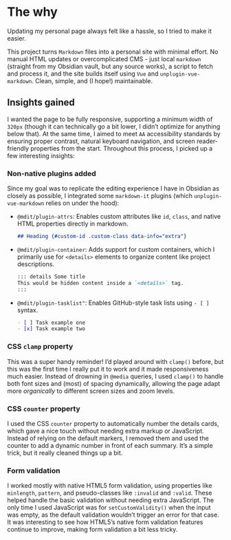 # The why

Updating my personal page always felt like a hassle, so I tried to make it easier.

This project turns `Markdown` files into a personal site with minimal effort. No manual HTML updates or overcomplicated CMS - just local `markdown` (straight from my Obsidian vault, but any source works), a script to fetch and process it, and the site builds itself using `Vue` and `unplugin-vue-markdown`. Clean, simple, and (I hope!) maintainable.

## Insights gained

I wanted the page to be fully responsive, supporting a minimum width of `320px` (though it can technically go a bit lower, I didn’t optimize for anything below that). At the same time, I aimed to meet `AA` accessibility standards by ensuring proper contrast, natural keyboard navigation, and screen reader-friendly properties from the start. Throughout this process, I picked up a few interesting insights:

### Non-native plugins added

Since my goal was to replicate the editing experience I have in Obsidian as closely as possible, I integrated some `markdown-it` plugins (which `unplugin-vue-markdown` relies on under the hood):

- `@mdit/plugin-attrs`: Enables custom attributes like `id`, `class`, and native HTML properties directly in markdown.
  ```md
  ## Heading {#custom-id .custom-class data-info="extra"}
  ```
- `@mdit/plugin-container`: Adds support for custom containers, which I primarily use for `<details>` elements to organize content like project descriptions.
  ```md
  ::: details Some title
  This would be hidden content inside a `<details>` tag.
  :::
  ```
- `@mdit/plugin-tasklist"`: Enables GitHub-style task lists using `- [ ]` syntax.
  ```md
  - [ ] Task example one
  - [x] Task example two
  ```

### CSS `clamp` property

This was a super handy reminder!
I’d played around with `clamp()` before, but this was the first time I really put it to work and it made responsiveness much easier. Instead of drowning in `@media` queries, I used `clamp()` to handle both font sizes and (most) of spacing dynamically, allowing the page adapt more _organically_ to different screen sizes and zoom levels.

### CSS `counter` property

I used the CSS `counter` property to automatically number the details cards, which gave a nice touch without needing extra markup or JavaScript. Instead of relying on the default markers, I removed them and used the counter to add a dynamic number in front of each summary. It’s a simple trick, but it really cleaned things up a bit.

### Form validation

I worked mostly with native HTML5 form validation, using properties like `minlength`, `pattern`, and pseudo-classes like `:invalid` and `:valid`. These helped handle the basic validation without needing extra JavaScript. The only time I used JavaScript was for `setCustomValidity()` when the input was empty, as the default validation wouldn’t trigger an error for that case. It was interesting to see how HTML5’s native form validation features continue to improve, making form validation a bit less tricky.
